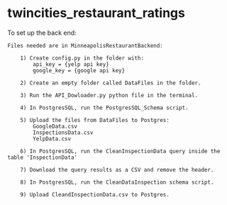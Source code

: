 # twincities_restaurant_ratings

To set up the back end:

    Files needed are in MinneapolisRestaurantBackend:

        1) Create config.py in the folder with:
            api_key = {yelp api key}
            google_key = {google api key}

        2) Create an empty folder called DataFiles in the folder.

        3) Run the API_Dowloader.py python file in the terminal.
        
        4) In PostgresSQL, run the PostgresSQL_Schema script.
        
        5) Upload the files from DataFiles to Postgres:
            GoogleData.csv
            InspectionsData.csv
            YelpData.csv
        
        6) In PostgresSQL, run the CleanInspectionData query inside the table 'InspectionData'
        
        7) Download the query results as a CSV and remove the header.
        
        8) In PostgresSQL, run the CleanDataInspection schema script.
        
        9) Upload CleandInspectionData.csv to Postgres.